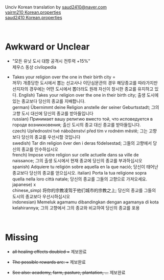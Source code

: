 Unciv Korean translation by saud2410@naver.com
<br>[yairm210 Korean.properties](https://github.com/yairm210/Unciv/blob/master/android/assets/jsons/translations/Korean.properties)
<br>[saud2410 Korean.properties](https://github.com/saud2410/Unciv/blob/master/android/assets/jsons/translations/Korean.properties)

<br>

# Awkward or Unclear

- "모든 유닛 도시 대항 공격시 전투력 +15%"  
제우스 동상 civilopedia

- Takes your religion over the one in their birth city =  
꺼무) 개종당한 도시에서 뽑는 선교사나 이단심문관의 경우 해당종교를 따라가지만 선지자의 경우에는 어떤 도시에서 뽑더라도 원래 자신이 창시한 종교를 유지하고 있다.
English) Takes your religion over the one in their birth city; 출생 도시에 있는 종교보다 당신의 종교를 지배합니다.  
german) Übernimmt deine Religion anstelle der seiner Geburtsstadt; 그의 고향 도시 대신에 당신의 종교를 받아들입니다  
russian) Принимает вашу религию вместо той, что исповедуется в городе возникновения; 출신 도시의 종교 대신 종교를 받아들입니다.  
czech) Upřednostní tvé náboženství před tím v rodném městě; 그는 고향보다 당신의 종교를 우선시할 것입니다  
swedish) Tar din religion över den i deras födelsestad; 그들의 고향에서 당신의 종교를 인수하십시오  
french) Impose votre religion sur celle actuelle dans sa ville de naissance; 그의 출생 도시에서 현재 종교에 당신의 종교를 부과하십시오  
spanish) Adquiere tu religión sobre aquella en la que nació; 당신이 태어난 종교보다 당신의 종교를 얻으십시오.
italian) Porta la tua religione sopra quella nella loro città natale; 당신의 종교를 그들의 고향으로 가져오세요.  
japanese) x  
chinese_simp) 将你的宗教凌驾于他们城市的宗教之上; 당신의 종교를 그들의 도시의 종교보다 우선시하십시오  
indonesian) Memeluk agamamu dibandingkan dengan agamanya di kota kelahirannya; 그의 고향에서 그의 종교와 비교하여 당신의 종교를 포용  







<br>

# Missing

- ~~all healing effects doubled =~~ 제보완료

- ~~The possible rewards are: =~~ 제보완료

- ~~See also: academy, farm, pasture, plantation, ...~~ 제보완료



